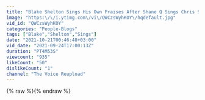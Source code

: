 ```yaml
---
title: "Blake Shelton Sings His Own Praises After Shane Q Sings Chris Stapleton's \"Tennessee Whiskey\""
image: "https:\/\/i.ytimg.com\/vi\/QWCzsWyhKOY\/hqdefault.jpg"
vid_id: "QWCzsWyhKOY"
categories: "People-Blogs"
tags: ["Blake","Shelton","Sings"]
date: "2021-10-21T00:46:48+03:00"
vid_date: "2021-09-24T17:00:13Z"
duration: "PT4M53S"
viewcount: "935"
likeCount: "50"
dislikeCount: "1"
channel: "The Voice Reupload"
---
```

{% raw %}{% endraw %}
